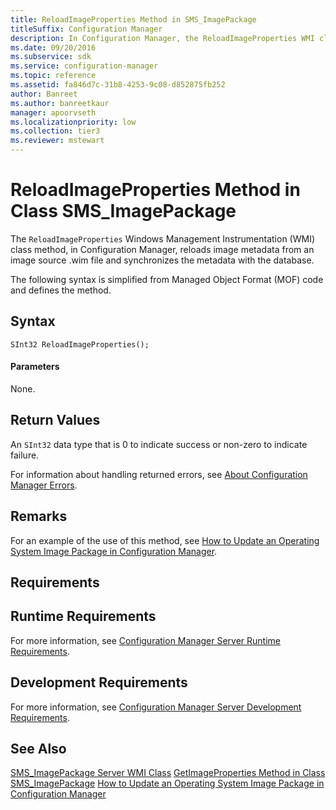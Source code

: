 ```yaml
---
title: ReloadImageProperties Method in SMS_ImagePackage
titleSuffix: Configuration Manager
description: In Configuration Manager, the ReloadImageProperties WMI class method reloads image metadata from an image source .wim file.
ms.date: 09/20/2016
ms.subservice: sdk
ms.service: configuration-manager
ms.topic: reference
ms.assetid: fa846d7c-31b8-4253-9c08-d852875fb252
author: Banreet
ms.author: banreetkaur
manager: apoorvseth
ms.localizationpriority: low
ms.collection: tier3
ms.reviewer: mstewart
---
```

# ReloadImageProperties Method in Class SMS_ImagePackage
The `ReloadImageProperties` Windows Management Instrumentation (WMI) class method, in Configuration Manager, reloads image metadata from an image source .wim file and synchronizes the metadata with the database.

 The following syntax is simplified from Managed Object Format (MOF) code and defines the method.

## Syntax

```
SInt32 ReloadImageProperties();
```

#### Parameters
 None.

## Return Values
 An `SInt32` data type that is 0 to indicate success or non-zero to indicate failure.

 For information about handling returned errors, see [About Configuration Manager Errors](../../../develop/core/understand/about-configuration-manager-errors.md).

## Remarks
 For an example of the use of this method, see [How to Update an Operating System Image Package in Configuration Manager](../../../develop/osd/how-to-update-an-operating-system-image-package.md).

## Requirements

## Runtime Requirements
 For more information, see [Configuration Manager Server Runtime Requirements](../../../develop/core/reqs/server-runtime-requirements.md).

## Development Requirements
 For more information, see [Configuration Manager Server Development Requirements](../../../develop/core/reqs/server-development-requirements.md).

## See Also
 [SMS_ImagePackage Server WMI Class](../../../develop/reference/osd/sms_imagepackage-server-wmi-class.md)
 [GetImageProperties Method in Class SMS_ImagePackage](../../../develop/reference/osd/getimageproperties-method-in-class-sms_imagepackage.md)
 [How to Update an Operating System Image Package in Configuration Manager](../../../develop/osd/how-to-update-an-operating-system-image-package.md)
